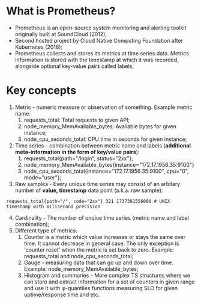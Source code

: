 # What is Prometheus?

* Prometheus is an open-source system monitoring and alerting toolkit originally built at SoundCloud (2012);
* Second hosted project by Cloud Native Computing Foundation after Kubernetes (2016);
* Prometheus collects and stores its metrics at time series data. Metrics information is stored with the timestamp at which it was recorded, alongside optional key-value pairs called labels;

# Key concepts
1. Metric - numeric measure or observation of something. Example metric name:
	1. requests_total: Total requests to given API;
	2. node_memory_MemAvailable_bytes: Avaliable bytes for given instance;
	3. node_cpu_seconds_total: CPU time in seconds for given instance;
2. Time series - combination between metric name and labels (**additional meta-information in the form of key/value pairs**):
	1. requests_total{path="/login", status="2xx"};
	2. node_memory_MemAvailable_bytes{instance="172.17.1956.35:9100"}
	3. node_cpu_seconds_total{instance="172.17.1956.35:9100", cpu="0", mode="user"};
3. Raw samples - Every unique time series may consist of an arbitary number of **value, timestamp** data point (a.k.a. raw sample):
```
requests_total{path="/", code="2xx"} 321 1737381556000 # UNIX timestamp with milisecond precision
```
4. Cardinality - The number of unqiue time series (metric name and label combination);
5. Different type of metrics:
	1. Counter is a metric which value increases or stays the same over time. It cannot decrease in general case. The only exception is 'counter reset' when the metric is set back to zero. Example: requests_total and node_cpu_seconds_total;
	2. Gauge - measuring data that can go up and down over time. Example: node_memory_MemAvailable_bytes;
	3. Histogram and summaries - More complex TS structures where we can store and extract information for a set of counters in given range and use it with φ-quantiles functions measuring SLO for given uptime/response time and etc.
